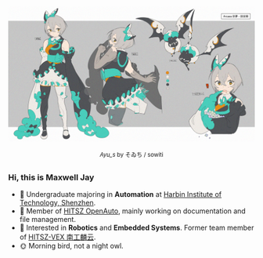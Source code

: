 ![Ayu_s](images/72027100_p0.png)

<p align="center"> <sup>
    <i>Ayu_s</i> by そゐち / sowiti
</sup> </p>

### Hi, this is Maxwell Jay

- 🌱 Undergraduate majoring in **Automation** at [Harbin Institute of Technology, Shenzhen](https://www.hitsz.edu.cn/).
- 👯 Member of [HITSZ OpenAuto](https://github.com/HITSZ-OpenAuto), mainly working on documentation and file management.
- 🔭 Interested in **Robotics** and **Embedded Systems**. Former team member of [HITSZ-VEX 南工麟云](https://space.bilibili.com/3493271458285683).
- 🌞 Morning bird, not a night owl.

<!--
**MaxwellJay256/MaxwellJay256** is a ✨ _special_ ✨ repository because its `README.md` (this file) appears on your GitHub profile.

Here are some ideas to get you started:

- 🔭 I’m currently working on ...
- 🌱 I’m currently learning ...
- 👯 I’m looking to collaborate on ...
- 🤔 I’m looking for help with ...
- 💬 Ask me about ...
- 📫 How to reach me: ...
- 😄 Pronouns: ...
- ⚡ Fun fact: ...
-->

